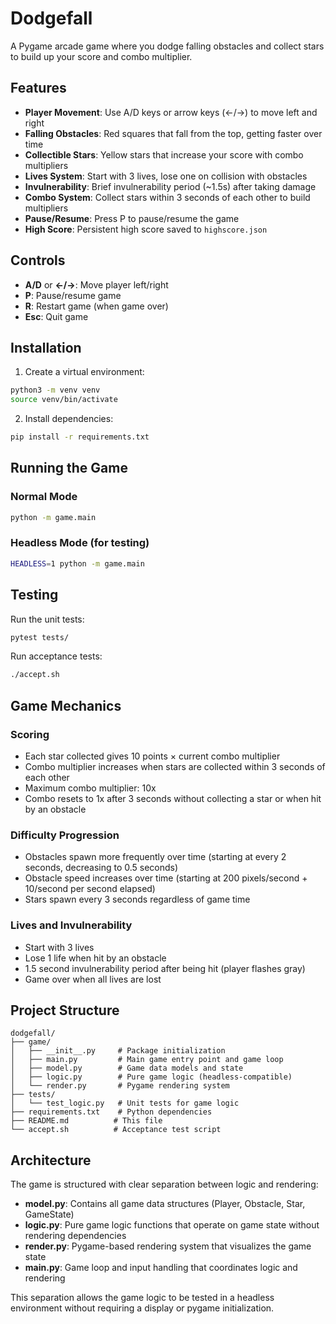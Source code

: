 # Dodgefall

A Pygame arcade game where you dodge falling obstacles and collect stars to build up your score and combo multiplier.

## Features

- **Player Movement**: Use A/D keys or arrow keys (←/→) to move left and right
- **Falling Obstacles**: Red squares that fall from the top, getting faster over time
- **Collectible Stars**: Yellow stars that increase your score with combo multipliers
- **Lives System**: Start with 3 lives, lose one on collision with obstacles
- **Invulnerability**: Brief invulnerability period (~1.5s) after taking damage
- **Combo System**: Collect stars within 3 seconds of each other to build multipliers
- **Pause/Resume**: Press P to pause/resume the game
- **High Score**: Persistent high score saved to `highscore.json`

## Controls

- **A/D** or **←/→**: Move player left/right
- **P**: Pause/resume game
- **R**: Restart game (when game over)
- **Esc**: Quit game

## Installation

1. Create a virtual environment:
```bash
python3 -m venv venv
source venv/bin/activate
```

2. Install dependencies:
```bash
pip install -r requirements.txt
```

## Running the Game

### Normal Mode
```bash
python -m game.main
```

### Headless Mode (for testing)
```bash
HEADLESS=1 python -m game.main
```

## Testing

Run the unit tests:
```bash
pytest tests/
```

Run acceptance tests:
```bash
./accept.sh
```

## Game Mechanics

### Scoring
- Each star collected gives 10 points × current combo multiplier
- Combo multiplier increases when stars are collected within 3 seconds of each other
- Maximum combo multiplier: 10x
- Combo resets to 1x after 3 seconds without collecting a star or when hit by an obstacle

### Difficulty Progression
- Obstacles spawn more frequently over time (starting at every 2 seconds, decreasing to 0.5 seconds)
- Obstacle speed increases over time (starting at 200 pixels/second + 10/second per second elapsed)
- Stars spawn every 3 seconds regardless of game time

### Lives and Invulnerability
- Start with 3 lives
- Lose 1 life when hit by an obstacle
- 1.5 second invulnerability period after being hit (player flashes gray)
- Game over when all lives are lost

## Project Structure

```
dodgefall/
├── game/
│   ├── __init__.py     # Package initialization
│   ├── main.py         # Main game entry point and game loop
│   ├── model.py        # Game data models and state
│   ├── logic.py        # Pure game logic (headless-compatible)
│   └── render.py       # Pygame rendering system
├── tests/
│   └── test_logic.py   # Unit tests for game logic
├── requirements.txt    # Python dependencies
├── README.md          # This file
└── accept.sh          # Acceptance test script
```

## Architecture

The game is structured with clear separation between logic and rendering:

- **model.py**: Contains all game data structures (Player, Obstacle, Star, GameState)
- **logic.py**: Pure game logic functions that operate on game state without rendering dependencies
- **render.py**: Pygame-based rendering system that visualizes the game state
- **main.py**: Game loop and input handling that coordinates logic and rendering

This separation allows the game logic to be tested in a headless environment without requiring a display or pygame initialization.